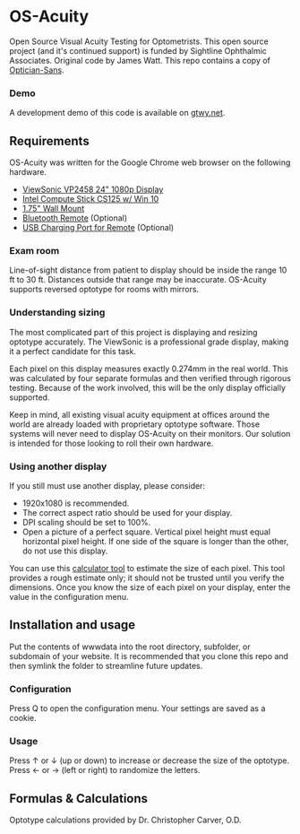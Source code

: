 # OS-Acuity
Open Source Visual Acuity Testing for Optometrists. This open source project (and it's continued support) is funded by Sightline Ophthalmic Associates. Original code by James Watt. This repo contains a copy of [Optician-Sans](https://github.com/anewtypeofinterference/Optician-Sans).

### Demo
A development demo of this code is available on [gtwy.net](https://gtwy.net/eyes/).

## Requirements
OS-Acuity was written for the Google Chrome web browser on the following hardware.
* [ViewSonic VP2458 24" 1080p Display](https://amzn.to/2JeLP8s)
* [Intel Compute Stick CS125 w/ Win 10](https://amzn.to/2H0kC80)
* [1.75" Wall Mount](https://amzn.to/2W1tTpL)
* [Bluetooth Remote](https://amzn.to/2wfzRny) (Optional)
* [USB Charging Port for Remote](https://amzn.to/2waxYIK) (Optional)

### Exam room
Line-of-sight distance from patient to display should be inside the range 10 ft to 30 ft. Distances outside that range may be inaccurate. OS-Acuity supports reversed optotype for rooms with mirrors.

### Understanding sizing
The most complicated part of this project is displaying and resizing optotype accurately. The ViewSonic is a professional grade display, making it a perfect candidate for this task.

Each pixel on this display measures exactly 0.274mm in the real world. This was calculated by four separate formulas and then verified through rigorous testing. Because of the work involved, this will be the only display officially supported.

Keep in mind, all existing visual acuity equipment at offices around the world are already loaded with proprietary optotype software. Those systems will never need to display OS-Acuity on their monitors. Our solution is intended for those looking to roll their own hardware.

### Using another display
If you still must use another display, please consider:
* 1920x1080 is recommended.
* The correct aspect ratio should be used for your display.
* DPI scaling should be set to 100%.
* Open a picture of a perfect square. Vertical pixel height must equal horizontal pixel height. If one side of the square is longer than the other, do not use this display.

You can use this [calculator tool](http://lcdtech.info/en/data/pixel.size.htm) to estimate the size of each pixel. This tool provides a rough estimate only; it should not be trusted until you verify the dimensions. Once you know the size of each pixel on your display, enter the value in the configuration menu.

## Installation and usage
Put the contents of wwwdata into the root directory, subfolder, or subdomain of your website. It is recommended that you clone this repo and then symlink the folder to streamline future updates.

### Configuration
Press Q to open the configuration menu. Your settings are saved as a cookie.

### Usage
Press ↑ or ↓ (up or down) to increase or decrease the size of the optotype. Press ← or → (left or right) to randomize the letters.

## Formulas & Calculations
Optotype calculations provided by Dr. Christopher Carver, O.D.
